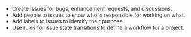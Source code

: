 -   Create issues for bugs, enhancement requests, and discussions.
-   Add people to issues to show who is responsible for working on what.
-   Add labels to issues to identify their purpose.
-   Use rules for issue state transitions to define a workflow for a project.
